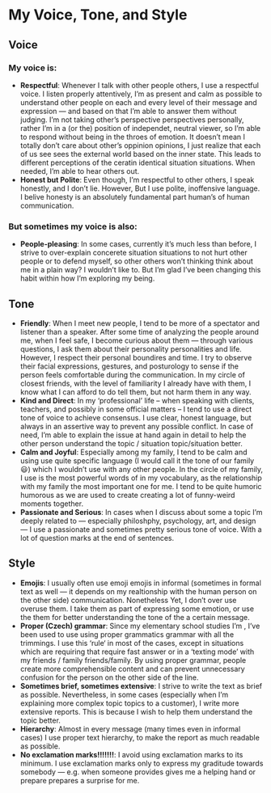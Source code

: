 # My Voice, Tone, and Style

<!-- Voice, Tone, and Style -->
<!-- Voice and Tone (Style, too) -->
<!-- Content Style Guide -->
<!-- Note: Even your headings can have your voice, tone, and style. -->


## Voice

### My voice is:

- **Respectful**: Whenever I talk with other people others, I use a respectful voice. I listen properly attentively, I’m as present and calm as possible to understand other people on each and every level of their message and expression — and based on that I’m able to answer them without judging. I’m not taking other’s perspective perspectives personally, rather I’m in a (or the) position of independet, neutral viewer, so I’m able to respond without being in the throes of emotion. It doesn’t mean I totally don’t care about other’s oppinion opinions, I just realize that each of us see sees the external world based on the inner state. This leads to different perceptions of the ceratin identical situation situations.
When needed, I’m able to hear others out.
- **Honest but Polite**: Even though, I’m respectful to other others, I speak honestly, and I don’t lie. However, But I use polite, inoffensive language. I belive honesty is an absolutely fundamental part human’s of human communication.

### But sometimes my voice is also:
- **People-pleasing**: In some cases, currently it’s much less than before, I strive to over-explain concerete situation situations to not hurt other people or to defend myself, so other others won’t thinking think about me in a plain way? I wouldn’t like to. But I’m glad I’ve been changing this habit within how I’m exploring my being.

## Tone

- **Friendly**: When I meet new people, I tend to be more of a spectator and listener than a speaker. After some time of analyzing the people around me, when I feel safe, I become curious about them — through various questions, I ask them about their personality personalities and life. However, I respect their personal boundires and time. I try to observe their facial expressions, gestures, and posturology to sense if the person feels comfortable during the communication. In my circle of closest friends, with the level of familiarity I already have with them, I know what I can afford to do tell them, but not harm them in any way.
- **Kind and Direct**: In my ‘professional’ life – when speaking with clients, teachers, and possibly in some official matters – I tend to use a direct tone of voice to achieve consensus. I use clear, honest language, but always in an assertive way to prevent any possible conflict. In case of need, I’m able to explain the issue at hand again in detail to help the other person understand the topic / situation topic/situation better.
- **Calm and Joyful**: Especially among my family, I tend to be calm and using use quite specific language (I would call it the tone of our family 😃) which I wouldn’t use with any other people. In the circle of my family, I use is the most powerful words of in my vocabulary, as the relationship with my family the most important one for me. I tend to be quite humoric humorous as we are used to create creating a lot of funny-weird moments together.
- **Passionate and Serious**: In cases when I discuss about some a topic I’m deeply related to — especially philoshphy, psychology, art, and design — I use a passionate and sometimes pretty serious tone of voice. With a lot of question marks at the end of sentences.

## Style

<!-- Consider including style tips on capitalization of headings (sentence or title case), words to avoid, or general grammar and mechanics dos and don’ts, etc.
See: https://styleguide.mailchimp.com/grammar-and-mechanics/-->

- **Emojis**: I usually often use emoji emojis in informal (sometimes in formal text as well — it depends on my realtionship with the human person on the other side) communication. Nonetheless Yet, I don’t over use overuse them. I take them as part of expressing some emotion, or use the them for better understanding the tone of the a certain message.
- **Proper (Czech) grammar**: Since my elementary school studies I’m , I’ve been used to use using proper grammatics grammar with all the trimmings. I use this ‘rule‘ in most of the cases, except in situations which are requiring that require fast answer or in a ‘texting mode’ with my friends / family friends/family. By using proper grammar, people create more comprehensible content and can prevent unnecessary confusion for the person on the other side of the line.
- **Sometimes brief, sometimes extensive**: I strive to write the text as brief as possible. Nevertheless, in some cases (especially when I’m explaining more complex topic topics to a customer), I write more extensive reports. This is because I wish to help them understand the topic better.
- **Hierarchy**: Almost in every message (many times even in informal cases) I use proper text hierarchy, to make the report as much readable as possible.
- **No exclamation marks!!!!!!!**: I avoid using exclamation marks to its minimum. I use exclamation marks only to express my graditude towards somebody — e.g. when someone provides gives me a helping hand or prepare prepares a surprise for me.

